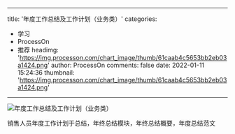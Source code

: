 
---
title: '年度工作总结及工作计划（业务类）'
categories: 
 - 学习
 - ProcessOn
 - 推荐
headimg: 'https://img.processon.com/chart_image/thumb/61caab4c5653bb2eb03a1424.png'
author: ProcessOn
comments: false
date: 2022-01-11 15:24:36
thumbnail: 'https://img.processon.com/chart_image/thumb/61caab4c5653bb2eb03a1424.png'
---

<div>   
<img class="thumb" alt="年度工作总结及工作计划（业务类）" src="https://img.processon.com/chart_image/thumb/61caab4c5653bb2eb03a1424.png" referrerpolicy="no-referrer">
<p>销售人员年度工作计划于总结，年终总结模块，年终总结概要，年度总结范文</p>  
</div>
            